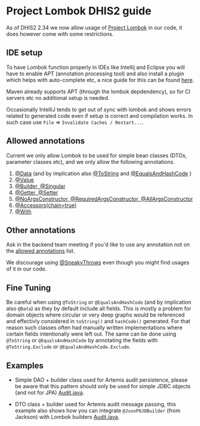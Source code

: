 # Project Lombok DHIS2 guide

As of DHIS2 2.34 we now allow usage of [Project Lombok](https://projectlombok.org/) in our code, it does however come with some restrictions.

## IDE setup

To have Lombok function properly in IDEs like Intellij and Eclipse you will have to enable APT (annotation processing tool) and also install a plugin which helps with auto-complete etc, a nice guide for this can be found [here](https://www.baeldung.com/lombok-ide).

Maven already supports APT (through the lombok depdendency), so for CI servers etc no additional setup is needed.

Occasionally IntelliJ tends to get out of sync with lombok and shows errors related to generated code even if setup is correct and compilation works.
In such case use `File` => `Invalidate Caches / Restart...`.

## Allowed annotations

Current we only allow Lombok to be used for simple bean classes (DTOs, parameter classes etc), and we only allow the following annotations.

1. [@Data](https://projectlombok.org/features/Data) (and by implication also [@ToString](https://projectlombok.org/features/ToString) and [@EqualsAndHashCode](https://projectlombok.org/features/EqualsAndHashCode) )
2. [@Value](https://projectlombok.org/features/Value)
3. [@Builder, @Singular](https://projectlombok.org/features/Builder)
4. [@Getter, @Setter](https://projectlombok.org/features/GetterSetter)
5. [@NoArgsConstructor, @RequiredArgsConstructor, @AllArgsConstructor](https://projectlombok.org/features/constructor)
6. [@Accessors(chain=true)](https://projectlombok.org/features/experimental/Accessors)
7. [@With](https://projectlombok.org/features/With)

## Other annotations

Ask in the backend team meeting if you'd like to use any annotation not on the [allowed annotations](#Allowed-annotations) list.

We discourage using [@SneakyThrows](https://projectlombok.org/features/SneakyThrows) even though you might find usages of it in our code.

## Fine Tuning

Be careful when using `@ToString` or `@EqualsAndHashCode` (and by implication also `@Data`) as they by default include all fields. This is mostly a problem for domain objects where circular or very deep graphs would be referenced and effectivly considered in `toString()` and `hashCode()` generated. For that reason such classes often had manually written implementations where certain fields intentionally were left out. The same can be done using `@ToString` or `@EqualsAndHashCode` by annotating the fields with `@ToString.Exclude` or `@EqualsAndHashCode.Exclude`.

## Examples

* Simple DAO + builder class used for Artemis audit persistence, please be aware that this pattern should only be used for simple JDBC objects (and not for JPA) [Audit.java](https://github.com/dhis2/dhis2-core/blob/master/dhis-2/dhis-api/src/main/java/org/hisp/dhis/audit/Audit.java).

* DTO class + builder used for Artemis audit message passing, this example also shows how you can integrate `@JsonPOJOBuilder` (from Jackson) with Lombok builders [Audit.java](https://github.com/dhis2/dhis2-core/blob/master/dhis-2/dhis-support/dhis-support-artemis/src/main/java/org/hisp/dhis/artemis/audit/Audit.java).
